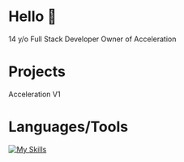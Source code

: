
# Hello 👋
14 y/o Full Stack Developer
Owner of Acceleration

# Projects
Acceleration V1 

# Languages/Tools

[![My Skills](https://skillicons.dev/icons?i=js,html,css,python,scss,react,replit,vscode,github,discord,bots,gmail,instagram,java)](https://skillicons.dev)
















<!---
xdevnightless/xdevnightless is a ✨ special ✨ repository because its `README.md` (this file) appears on your GitHub profile.
You can click the Preview link to take a look at your changes.
--->
